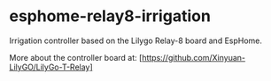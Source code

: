# esphome-relay8-irrigation

Irrigation controller based on the Lilygo Relay-8 board and EspHome.

More about the controller board at: [https://github.com/Xinyuan-LilyGO/LilyGo-T-Relay]
